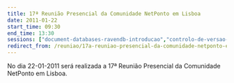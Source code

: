 ```yaml
---
title: 17ª Reunião Presencial da Comunidade NetPonto em Lisboa
date: 2011-01-22
start_time: 09:30
end_time: 13:30
sessions: ["document-databases-ravendb-introducao","controlo-de-versao-distribuido-com-git"]
redirect_from: /reuniao/17a-reuniao-presencial-da-comunidade-netponto-em-lisboa/
---
```

No dia 22-01-2011 será realizada a 17ª Reunião Presencial da Comunidade NetPonto em Lisboa.